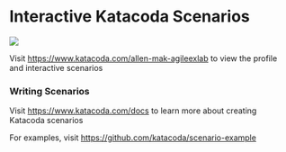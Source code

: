 # Interactive Katacoda Scenarios

[![](http://shields.katacoda.com/katacoda/allen-mak-agileexlab/count.svg)](https://www.katacoda.com/allen-mak-agileexlab "Get your profile on Katacoda.com")

Visit https://www.katacoda.com/allen-mak-agileexlab to view the profile and interactive scenarios

### Writing Scenarios
Visit https://www.katacoda.com/docs to learn more about creating Katacoda scenarios

For examples, visit https://github.com/katacoda/scenario-example
